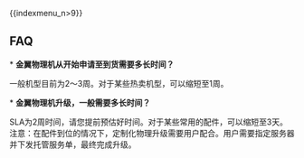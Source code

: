 {{indexmenu_n>9}}

## FAQ

\* **金翼物理机从开始申请至到货需要多长时间？**

一般机型目前为2～3周。对于某些热卖机型，可以缩短至1周。

\* **金翼物理机升级，一般需要多长时间？**

SLA为2周时间，请您提前预估好时间。对于某些常用的配件，可以缩短至3天。
注意：在配件到位的情况下，定制化物理升级需要用户配合。用户需要指定服务器并下发托管服务单，最终完成升级。
